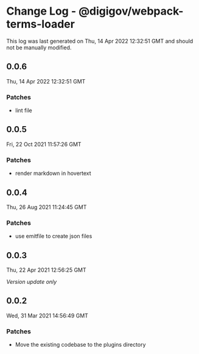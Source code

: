 # Change Log - @digigov/webpack-terms-loader

This log was last generated on Thu, 14 Apr 2022 12:32:51 GMT and should not be manually modified.

## 0.0.6
Thu, 14 Apr 2022 12:32:51 GMT

### Patches

- lint file

## 0.0.5
Fri, 22 Oct 2021 11:57:26 GMT

### Patches

- render markdown in hovertext

## 0.0.4
Thu, 26 Aug 2021 11:24:45 GMT

### Patches

- use emitfile to create json files

## 0.0.3
Thu, 22 Apr 2021 12:56:25 GMT

_Version update only_

## 0.0.2
Wed, 31 Mar 2021 14:56:49 GMT

### Patches

- Move the existing codebase to the plugins directory

